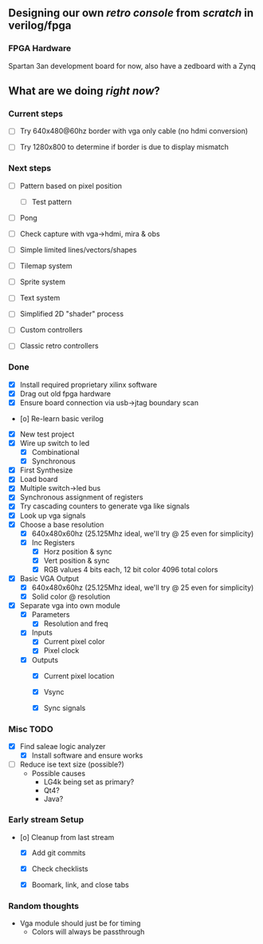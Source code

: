 
Designing our own *retro console* from _scratch_ in verilog/fpga
------------------------------------------------------------------
### FPGA Hardware
Spartan 3an development board for now, also have a zedboard with a Zynq


## What are we doing *right now*?
### Current steps

- [ ] Try 640x480@60hz border with vga only cable (no hdmi conversion)
- [ ] Try 1280x800 to determine if border is due to display mismatch


### Next steps
- [ ] Pattern based on pixel position
  - [ ] Test pattern
- [ ] Pong
- [ ] Check capture with vga->hdmi, mira & obs
- [ ] Simple limited lines/vectors/shapes
- [ ] Tilemap system
- [ ] Sprite system
- [ ] Text system
- [ ] Simplified 2D "shader" process

- [ ] Custom controllers
- [ ] Classic retro controllers

### Done
- [X] Install required proprietary xilinx software
- [X] Drag out old fpga hardware
- [X] Ensure board connection via usb->jtag boundary scan
- [o] Re-learn basic verilog
- [X] New test project
- [X] Wire up switch to led
  - [X] Combinational
  - [X] Synchronous
- [X] First Synthesize
- [X] Load board
- [X] Multiple switch->led bus
- [X] Synchronous assignment of registers
- [X] Try cascading counters to generate vga like signals
- [X] Look up vga signals
- [X] Choose a base resolution
  - [X] 640x480x60hz (25.125Mhz ideal, we'll try @ 25 even for simplicity)
  - [X] Inc Registers
    - [X] Horz position & sync
    - [X] Vert position & sync
    - [X] RGB values 4 bits each, 12 bit color 4096 total colors
- [X] Basic VGA Output
  - [X] 640x480x60hz (25.125Mhz ideal, we'll try @ 25 even for simplicity)
  - [X] Solid color @ resolution
- [X] Separate vga into own module
  - [X] Parameters
    - [X] Resolution and freq
  - [X] Inputs
    - [X] Current pixel color
    - [X] Pixel clock
  - [X] Outputs
    - [X] Current pixel location
    - [X] Vsync
    - [X] Sync signals






### Misc TODO
- [X] Find saleae logic analyzer
  - [X] Install software and ensure works
- [ ] Reduce ise text size (possible?)
  - Possible causes
    - LG4k being set as primary?
    - Qt4?
    - Java?


### Early stream Setup
- [o] Cleanup from last stream
  - [X] Add git commits
  - [X] Check checklists
  - [X] Boomark, link, and close tabs


### Random thoughts
- Vga module should just be for timing
  - Colors will always be passthrough
